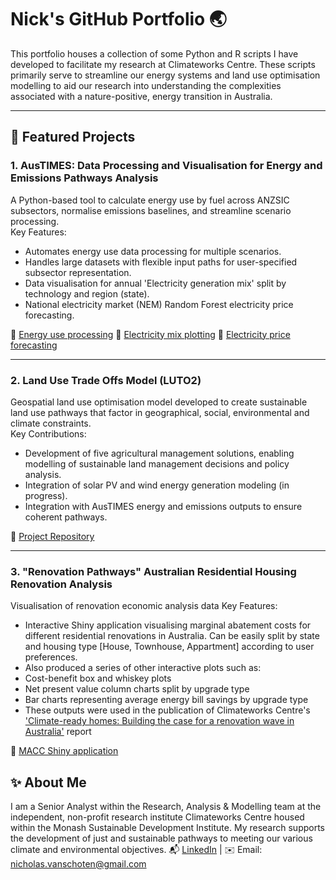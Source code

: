 # Nick's GitHub Portfolio 🌏

This portfolio houses a collection of some Python and R scripts I have developed to facilitate my research at Climateworks Centre. These scripts primarily serve to streamline our energy systems and land use optimisation modelling to aid our research into understanding the complexities associated with a nature-positive, energy transition in Australia.

---

## 📂 Featured Projects

### **1. AusTIMES: Data Processing and Visualisation for Energy and Emissions Pathways Analysis**
A Python-based tool to calculate energy use by fuel across ANZSIC subsectors, normalise emissions baselines, and streamline scenario processing.  
Key Features:
- Automates energy use data processing for multiple scenarios.
- Handles large datasets with flexible input paths for user-specified subsector representation.
- Data visualisation for annual 'Electricity generation mix' split by technology and region (state).
- National electricity market (NEM) Random Forest electricity price forecasting.

🔗 [Energy use processing](https://github.com/schotsy/schotsy.github.io/blob/main/Energy%20use%20change%20processing%20(YoY%20change%20by%20fuel%20and%20subsector))
🔗 [Electricity mix plotting](https://github.com/schotsy/schotsy.github.io/blob/main/Py%20matplotlib%20'Elec%20generation%20mix'%20plotting)
🔗 [Electricity price forecasting](https://github.com/schotsy/schotsy.github.io/blob/main/RF%20elec%20price%20forecast)

---

### **2. Land Use Trade Offs Model (LUTO2)**
Geospatial land use optimisation model developed to create sustainable land use pathways that factor in geographical, social, environmental and climate constraints.  
Key Contributions:
- Development of five agricultural management solutions, enabling modelling of sustainable land management decisions and policy analysis.
- Integration of solar PV and wind energy generation modeling (in progress).
- Integration with AusTIMES energy and emissions outputs to ensure coherent pathways.

🔗 [Project Repository](https://github.com/land-use-trade-offs/luto-2.0)

---
### **3. "Renovation Pathways" Australian Residential Housing Renovation Analysis**
Visualisation of renovation economic analysis data 
Key Features:
- Interactive Shiny application visualising marginal abatement costs for different residential renovations in Australia. Can be easily split by state and housing type [House, Townhouse, Appartment] according to user preferences.
- Also produced a series of other interactive plots such as:
-   Cost-benefit box and whiskey plots
-   Net present value column charts split by upgrade type
-   Bar charts representing average energy bill savings by upgrade type
- These outputs were used in the publication of Climateworks Centre's ['Climate-ready homes: Building the case for a renovation wave in Australia'](https://www.climateworkscentre.org/resource/climate-ready-homes-building-the-case-for-a-renovation-wave-in-australia/) report

🔗 [MACC Shiny application](https://github.com/schotsy/schotsy.github.io/blob/main/MACC%20renovation%20analysis)

## ✨ About Me

I am a Senior Analyst within the Research, Analysis & Modelling team at the independent, non-profit research institute Climateworks Centre housed within the Monash Sustainable Development Institute. My research supports the development of just and sustainable pathways to meeting our various climate and environmental objectives.
📬 [LinkedIn](https://www.linkedin.com/in/nicholas-van-schoten-21830515a/) | ✉️ Email: nicholas.vanschoten@gmail.com
